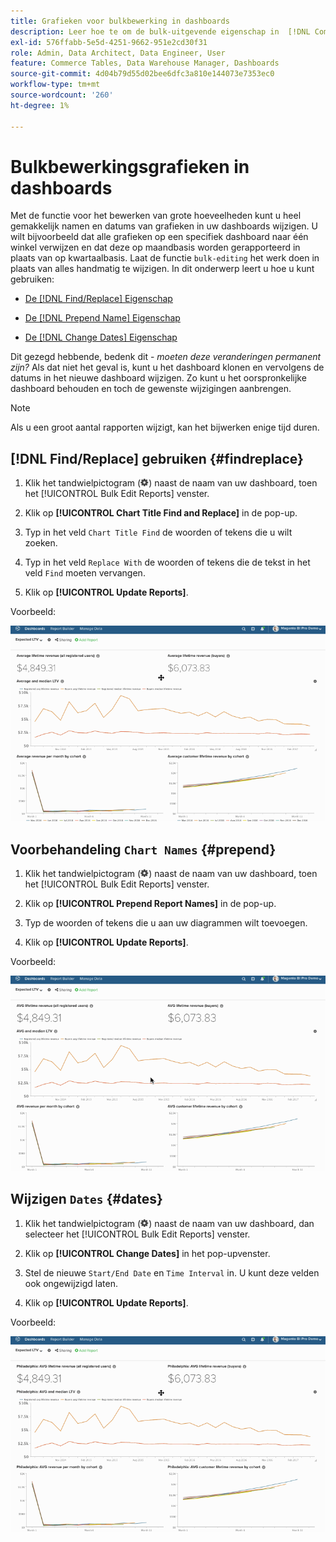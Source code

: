 ```yaml
---
title: Grafieken voor bulkbewerking in dashboards
description: Leer hoe te om de bulk-uitgevende eigenschap in  [!DNL Commerce Intelligence] te gebruiken.
exl-id: 576ffabb-5e5d-4251-9662-951e2cd30f31
role: Admin, Data Architect, Data Engineer, User
feature: Commerce Tables, Data Warehouse Manager, Dashboards
source-git-commit: 4d04b79d55d02bee6dfc3a810e144073e7353ec0
workflow-type: tm+mt
source-wordcount: '260'
ht-degree: 1%

---
```


# Bulkbewerkingsgrafieken in dashboards

Met de functie voor het bewerken van grote hoeveelheden kunt u heel gemakkelijk namen en datums van grafieken in uw dashboards wijzigen. U wilt bijvoorbeeld dat alle grafieken op een specifiek dashboard naar één winkel verwijzen en dat deze op maandbasis worden gerapporteerd in plaats van op kwartaalbasis. Laat de functie `bulk-editing` het werk doen in plaats van alles handmatig te wijzigen. In dit onderwerp leert u hoe u kunt gebruiken:

* [De  [!DNL Find/Replace]  Eigenschap](#findreplace)

* [De  [!DNL Prepend Name]  Eigenschap](#prepend)

* [De  [!DNL Change Dates]  Eigenschap](#dates)

Dit gezegd hebbende, bedenk dit - *moeten deze veranderingen permanent zijn?* Als dat niet het geval is, kunt u het dashboard klonen en vervolgens de datums in het nieuwe dashboard wijzigen. Zo kunt u het oorspronkelijke dashboard behouden en toch de gewenste wijzigingen aanbrengen.

>[!NOTE]
>
>Als u een groot aantal rapporten wijzigt, kan het bijwerken enige tijd duren.

## [!DNL Find/Replace] gebruiken {#findreplace}

1. Klik het tandwielpictogram (![&#x200B; het pictogram van het Gear &#x200B;](../../assets/gear-icon.png)) naast de naam van uw dashboard, toen het [!UICONTROL Bulk Edit Reports] venster.

1. Klik op **[!UICONTROL Chart Title Find and Replace]** in de pop-up.

1. Typ in het veld `Chart Title Find` de woorden of tekens die u wilt zoeken.

1. Typ in het veld `Replace With` de woorden of tekens die de tekst in het veld `Find` moeten vervangen.

1. Klik op **[!UICONTROL Update Reports]**.

Voorbeeld:

![&#x200B; bulkgeef uit &#x200B;](../../assets/bulk_edit.gif)

## Voorbehandeling `Chart Names` {#prepend}

1. Klik het tandwielpictogram (![&#x200B; het pictogram van het Gear &#x200B;](../../assets/gear-icon.png)) naast de naam van uw dashboard, toen het [!UICONTROL Bulk Edit Reports] venster.

1. Klik op **[!UICONTROL Prepend Report Names]** in de pop-up.

1. Typ de woorden of tekens die u aan uw diagrammen wilt toevoegen.

1. Klik op **[!UICONTROL Update Reports]**.

Voorbeeld:

![&#x200B; prepend &#x200B;](../../assets/prepend.gif)

## Wijzigen `Dates` {#dates}

1. Klik het tandwielpictogram (![&#x200B; het pictogram van het Gear &#x200B;](../../assets/gear-icon.png)) naast de naam van uw dashboard, dan selecteer het [!UICONTROL Bulk Edit Reports] venster.

1. Klik op **[!UICONTROL Change Dates]** in het pop-upvenster.

1. Stel de nieuwe `Start/End Date` en `Time Interval` in. U kunt deze velden ook ongewijzigd laten.

1. Klik op **[!UICONTROL Update Reports]**.

Voorbeeld:

![&#x200B; veranderende data &#x200B;](../../assets/dates.gif)
